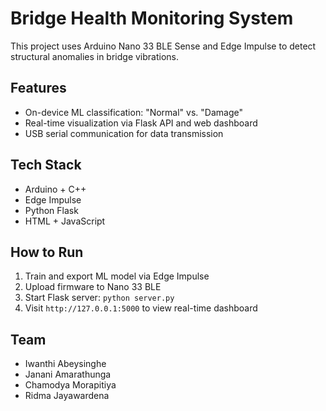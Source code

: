 # Bridge Health Monitoring System

This project uses Arduino Nano 33 BLE Sense and Edge Impulse to detect structural anomalies in bridge vibrations.

## Features
- On-device ML classification: "Normal" vs. "Damage"
- Real-time visualization via Flask API and web dashboard
- USB serial communication for data transmission

## Tech Stack
- Arduino + C++
- Edge Impulse
- Python Flask
- HTML + JavaScript

## How to Run
1. Train and export ML model via Edge Impulse
2. Upload firmware to Nano 33 BLE
3. Start Flask server: `python server.py`
4. Visit `http://127.0.0.1:5000` to view real-time dashboard

## Team
- Iwanthi Abeysinghe 
- Janani Amarathunga 
- Chamodya Morapitiya
- Ridma Jayawardena
  
